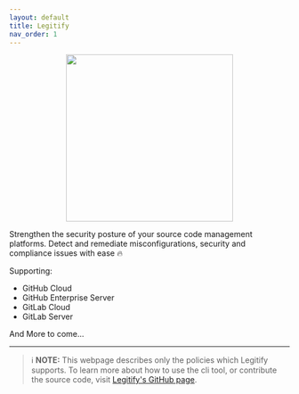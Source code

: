 ```yaml
---
layout: default
title: Legitify
nav_order: 1
---
```


<div align="center">
<img src="/assets/legitify_logo.png" width="300" height="300" />
</div>

Strengthen the security posture of your source code management platforms.
Detect and remediate misconfigurations, security and compliance issues with ease 🔥

Supporting:

* GitHub Cloud
* GitHub Enterprise Server
* GitLab Cloud
* GitLab Server

And More to come...

---
> ℹ️ **NOTE:** This webpage describes only the policies which Legitify supports. To learn more about how to use the cli tool, or contribute the source code, visit [Legitify's GitHub page](https://github.com/Legit-Labs/legitify).